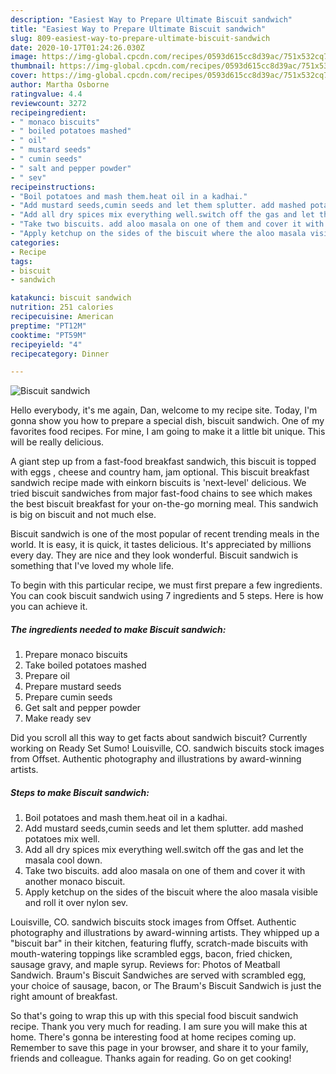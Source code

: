 ```yaml
---
description: "Easiest Way to Prepare Ultimate Biscuit sandwich"
title: "Easiest Way to Prepare Ultimate Biscuit sandwich"
slug: 809-easiest-way-to-prepare-ultimate-biscuit-sandwich
date: 2020-10-17T01:24:26.030Z
image: https://img-global.cpcdn.com/recipes/0593d615cc8d39ac/751x532cq70/biscuit-sandwich-recipe-main-photo.jpg
thumbnail: https://img-global.cpcdn.com/recipes/0593d615cc8d39ac/751x532cq70/biscuit-sandwich-recipe-main-photo.jpg
cover: https://img-global.cpcdn.com/recipes/0593d615cc8d39ac/751x532cq70/biscuit-sandwich-recipe-main-photo.jpg
author: Martha Osborne
ratingvalue: 4.4
reviewcount: 3272
recipeingredient:
- " monaco biscuits"
- " boiled potatoes mashed"
- " oil"
- " mustard seeds"
- " cumin seeds"
- " salt and pepper powder"
- " sev"
recipeinstructions:
- "Boil potatoes and mash them.heat oil in a kadhai."
- "Add mustard seeds,cumin seeds and let them splutter. add mashed potatoes mix well."
- "Add all dry spices mix everything well.switch off the gas and let the masala cool down."
- "Take two biscuits. add aloo masala on one of them and cover it with another monaco biscuit."
- "Apply ketchup on the sides of the biscuit where the aloo masala visible and roll it over nylon sev."
categories:
- Recipe
tags:
- biscuit
- sandwich

katakunci: biscuit sandwich 
nutrition: 251 calories
recipecuisine: American
preptime: "PT12M"
cooktime: "PT59M"
recipeyield: "4"
recipecategory: Dinner

---
```



![Biscuit sandwich](https://img-global.cpcdn.com/recipes/0593d615cc8d39ac/751x532cq70/biscuit-sandwich-recipe-main-photo.jpg)

Hello everybody, it's me again, Dan, welcome to my recipe site. Today, I'm gonna show you how to prepare a special dish, biscuit sandwich. One of my favorites food recipes. For mine, I am going to make it a little bit unique. This will be really delicious.

A giant step up from a fast-food breakfast sandwich, this biscuit is topped with eggs , cheese and country ham, jam optional. This biscuit breakfast sandwich recipe made with einkorn biscuits is &#39;next-level&#39; delicious. We tried biscuit sandwiches from major fast-food chains to see which makes the best biscuit breakfast for your on-the-go morning meal. This sandwich is big on biscuit and not much else.

Biscuit sandwich is one of the most popular of recent trending meals in the world. It is easy, it is quick, it tastes delicious. It's appreciated by millions every day. They are nice and they look wonderful. Biscuit sandwich is something that I've loved my whole life.


To begin with this particular recipe, we must first prepare a few ingredients. You can cook biscuit sandwich using 7 ingredients and 5 steps. Here is how you can achieve it.

<!--inarticleads1-->

##### The ingredients needed to make Biscuit sandwich:

1. Prepare  monaco biscuits
1. Take  boiled potatoes mashed
1. Prepare  oil
1. Prepare  mustard seeds
1. Prepare  cumin seeds
1. Get  salt and pepper powder
1. Make ready  sev


Did you scroll all this way to get facts about sandwich biscuit? Currently working on Ready Set Sumo! Louisville, CO. sandwich biscuits stock images from Offset. Authentic photography and illustrations by award-winning artists. 

<!--inarticleads2-->

##### Steps to make Biscuit sandwich:

1. Boil potatoes and mash them.heat oil in a kadhai.
1. Add mustard seeds,cumin seeds and let them splutter. add mashed potatoes mix well.
1. Add all dry spices mix everything well.switch off the gas and let the masala cool down.
1. Take two biscuits. add aloo masala on one of them and cover it with another monaco biscuit.
1. Apply ketchup on the sides of the biscuit where the aloo masala visible and roll it over nylon sev.


Louisville, CO. sandwich biscuits stock images from Offset. Authentic photography and illustrations by award-winning artists. They whipped up a &#34;biscuit bar&#34; in their kitchen, featuring fluffy, scratch-made biscuits with mouth-watering toppings like scrambled eggs, bacon, fried chicken, sausage gravy, and maple syrup. Reviews for: Photos of Meatball Sandwich. Braum&#39;s Biscuit Sandwiches are served with scrambled egg, your choice of sausage, bacon, or The Braum&#39;s Biscuit Sandwich is just the right amount of breakfast. 

So that's going to wrap this up with this special food biscuit sandwich recipe. Thank you very much for reading. I am sure you will make this at home. There's gonna be interesting food at home recipes coming up. Remember to save this page in your browser, and share it to your family, friends and colleague. Thanks again for reading. Go on get cooking!
